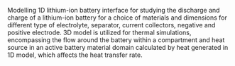 Modelling 1D lithium-ion battery interface for studying the discharge and charge of a lithium-ion battery for a choice of materials and dimensions for different type of electrolyte, separator, current collectors, negative and positive electrode.
3D model is utilized for thermal simulations, encompassing the flow around the battery within a compartment and heat source in an active battery material domain calculated by heat generated in 1D model, which affects the heat transfer rate.
